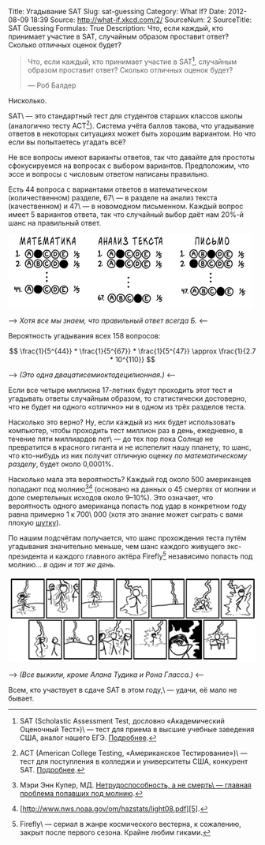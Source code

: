 Title: Угадывание SAT
Slug: sat-guessing
Category: What If?
Date: 2012-08-09 18:39
Source: http://what-if.xkcd.com/2/
SourceNum: 2
SourceTitle: SAT Guessing
Formulas: True
Description: Что, если каждый, кто принимает участие в SAT, случайным образом проставит ответ? Сколько отличных оценок будет?

> Что, если каждый, кто принимает участие в SAT[^a], случайным образом проставит ответ? Сколько отличных оценок будет?
>
> — Роб Балдер

[^a]: SAT (Scholastic Assessment Test, дословно «Академический Оценочный Тест»)\ — тест для приема в высшие учебные заведения США, аналог нашего ЕГЭ. [Подробнее][1].

Нисколько.

SAT\ — это стандартный тест для студентов старших классов школы (аналогично тесту ACT[^b]). Система учёта баллов такова, что угадывание ответов в некоторых ситуациях может быть хорошим вариантом. Но что если вы попытаетесь угадать всё?

[^b]: ACT (American College Testing, «Американское Тестирование»)\ — тест для поступления в колледжи и университеты США, конкурент SAT. [Подробнее][2].

Не все вопросы имеют варианты ответов, так что давайте для простоты сфокусируемся на вопросах с выбором вариантов. Предположим, что эссе и вопросы с числовым ответом написаны правильно.

Есть 44 вопроса с вариантами ответов в математическом (количественном) разделе, 67\ — в разделе на анализ текста (качественном) и 47\ — в новомодном письменном. Каждый вопрос имеет 5 вариантов ответа, так что случайный выбор даёт нам 20%-й шанс на правильный ответ.

![](/uploads/002-sat-guessing/sat_guessing_01_ru.png "Кругляшки с вариантами ответов.")

--> _Хотя все мы знаем, что правильный ответ всегда Б._ <--

Вероятность угадывания всех 158 вопросов:

$$ \frac{1}{5^{44}} * \frac{1}{5^{67}} * \frac{1}{5^{47}} \approx \frac{1}{2.7 * 10^{110}} $$

--> _(Это одна двацатисемиоктодецилионная.)_ <--

Если все четыре миллиона 17-летних будут проходить этот тест и угадывать ответы случайным образом, то статистически достоверно, что не будет ни одного «отлично» ни в одном из трёх разделов теста.

Насколько это верно? Ну, если каждый из них будет использовать компьютер, чтобы проходить тест миллион раз в день, ежедневно, в течение пяти миллиардов лет\ — до тех пор пока Солнце не превратится в красного гиганта и не испепелит нашу планету, то шанс, что кто-нибудь из них получит отличную оценку _по математическому разделу_, будет около 0,0001%.

Насколько мала эта вероятность? Каждый год около 500 американцев попадают под молнию[^1][^2] (основано на данных о 45 смертях от молнии и доле смертельных исходов около 9–10%). Это означает, что вероятность одного американца попасть под удар в конкретном году равна примерно 1 к 700\ 000 (хотя это знание может сыграть с вами плохую [шутку][3]).

[^1]: Мэри Энн Купер, МД. [Нетрудоспособность, а не смерть\ — главная проблема попавших под молнию][4].

[^2]: [http://www.nws.noaa.gov/om/hazstats/light08.pdf][5].

По нашим подсчётам получается, что шанс прохождения теста путём угадывания значительно меньше, чем шанс каждого живущего экс-президента и каждого главного актёра Firefly[^c] независимо попасть под молнию… _в один и тот же день_.

[^c]: Firefly\ — сериал в жанре космического вестерна, к сожалению, закрыт после первого сезона. Крайне любим гиками.

![](/uploads/002-sat-guessing/sat_guessing_02_ru.png "Бьющие молнии.")

--> _(Все выжили, кроме Алана Тудика и Рона Гласса.)_ <--

Всем, кто участвует в сдаче SAT в этом году,\ — удачи, её мало не бывает.

[1]: http://ru.wikipedia.org/wiki/SAT

[2]: http://ru.wikipedia.org/wiki/ACT

[3]: http://xkcd.com/795/

[4]: http://www.uic.edu/labs/lightninginjury/Disability.pdf

[5]: http://www.nws.noaa.gov/om/hazstats/light08.pdf
